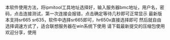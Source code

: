本软件使用方法，将ipmitool工具地址选择好，输入服务器bmc地址，用户名，密码，点击连接测试，第一次连接会报错，点击确定等待几秒即可正常显示
最新版本支持sr665 sr635，软件中选择sr665即可，hr650x直接选择即可
然后就自由选择调速方式了，适合联想服务器在win系统下使用
请下载最新提交的压缩包使用
欢迎分享，使用
